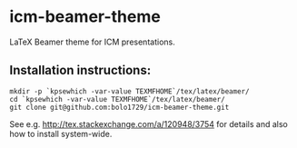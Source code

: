 # icm-beamer-theme

LaTeX Beamer theme for ICM presentations.

## Installation instructions:

    mkdir -p `kpsewhich -var-value TEXMFHOME`/tex/latex/beamer/
    cd `kpsewhich -var-value TEXMFHOME`/tex/latex/beamer/
    git clone git@github.com:bolo1729/icm-beamer-theme.git

See e.g. http://tex.stackexchange.com/a/120948/3754 for details and also how to
install system-wide.

